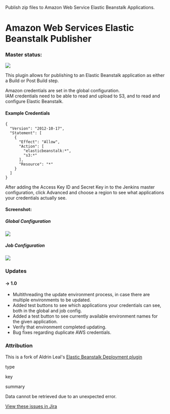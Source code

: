 Publish zip files to Amazon Web Service Elastic Beanstalk Applications.


# Amazon Web Services Elastic Beanstalk Publisher

### Master status:

[![](https://jenkins.ci.cloudbees.com/buildStatus/icon?job=plugins/aws-beanstalk-publisher-plugin)](https://jenkins.ci.cloudbees.com/job/plugins/job/aws-beanstalk-publisher-plugin/)

This plugin allows for publishing to an Elastic Beanstalk application as
either a Build or Post Build step.

Amazon credentials are set in the global configuration.  
IAM credentials need to be able to read and upload to S3, and to read
and configure Elastic Beanstalk.

#### Example Credentials

``` syntaxhighlighter-pre
{
  "Version": "2012-10-17",
  "Statement": [
    {
      "Effect": "Allow",
      "Action": [
        "elasticbeanstalk:*",
        "s3:*"
      ],
      "Resource": "*"
    }
  ]
}
```

After adding the Access Key ID and Secret Key in to the Jenkins master
configuration, click Advanced and choose a region to see what
applications your credentials actually see.

#### Screenshot:

##### Global Configuration

![](https://raw.githubusercontent.com/jenkinsci/aws-beanstalk-publisher-plugin/master/globalConfig.png)

##### Job Configuration

![](https://raw.githubusercontent.com/jenkinsci/aws-beanstalk-publisher-plugin/master/job%20config.png)

### Updates

#### -\> 1.0

-   Multithreading the update environment process, in case there are
    multiple environments to be updated.
-   Added test buttons to see which applications your credentials can
    see, both in the global and job config.
-   Added a test button to see currently available environment names for
    the given application.
-   Verify that environment completed updating.
-   Bug fixes regarding duplicate AWS credentials.

### Attribution

This is a fork of Aldrin Leal's [Elastic Beanstalk Deployment
plugin](https://github.com/ingenieux/awseb-deployment-plugin)

type

key

summary

Data cannot be retrieved due to an unexpected error.

[View these issues in
Jira](http://issues.jenkins-ci.org/secure/IssueNavigator.jspa?reset=true&jqlQuery=project%20=%20JENKINS%20AND%20status%20in%20%28Open,%20%22In%20Progress%22,%20Reopened%29%20AND%20component%20=%20%27aws-beanstalk-publisher-plugin%27&src=confmacro)
